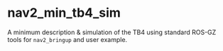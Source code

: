 # nav2_min_tb4_sim

A minimum description & simulation of the TB4 using standard ROS-GZ tools for ``nav2_bringup`` and user example.
